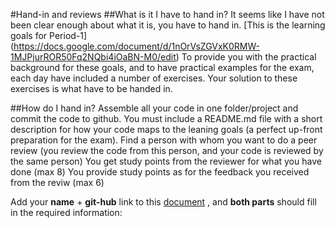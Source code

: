 #Hand-in and reviews
##What is it I have to hand in?
It seems like I have not been clear enough about what it is, you have to hand in.
[This is the learning goals for Period-1] (https://docs.google.com/document/d/1nOrVsZGVxK0RMW-1MJPjurROR50Fq2NQbi4iOaBN-M0/edit) 
To provide you with the practical background for these goals, and to have practical examples for the exam, each day have included a number of exercises. Your solution to these exercises is what have to be handed in.


##How do I hand in?
Assemble all your code in one folder/project and commit the code to github. You must include a README.md file with a short description for how your code maps to the leaning goals (a perfect up-front preparation for the exam).
Find a person with whom you want to do a peer review (you review the code from this person, and your code is reviewed by the same person)
You get study points from the reviewer for what you have done (max 8)
You provide study points as for the feedback you received from the reviw (max 6) 

Add your **name** + **git-hub** link to this [document](https://docs.google.com/spreadsheets/d/10ryWRwJExuJlyuRfYdyRfRwOITqZItRneWDiY0RM81M/edit?usp=sharing) , and **both parts** should fill in the required information: 
